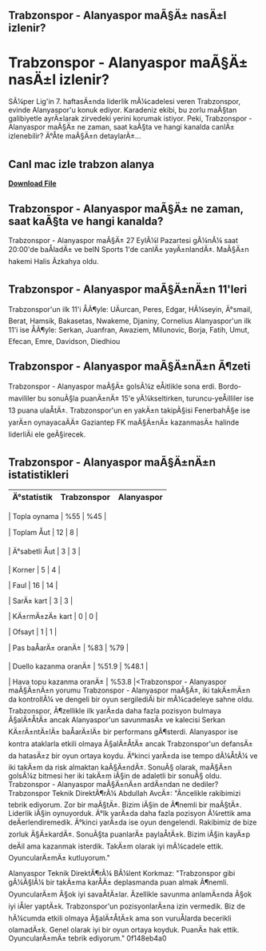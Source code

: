 ## Trabzonspor - Alanyaspor maÃ§Ä± nasÄ±l izlenir?

  
# Trabzonspor - Alanyaspor maÃ§Ä± nasÄ±l izlenir?
 
SÃ¼per Lig'in 7. haftasÄ±nda liderlik mÃ¼cadelesi veren Trabzonspor, evinde Alanyaspor'u konuk ediyor. Karadeniz ekibi, bu zorlu maÃ§tan galibiyetle ayrÄ±larak zirvedeki yerini korumak istiyor. Peki, Trabzonspor - Alanyaspor maÃ§Ä± ne zaman, saat kaÃ§ta ve hangi kanalda canlÄ± izlenebilir? Ä°Åte maÃ§Ä±n detaylarÄ±...
 
## Canl mac izle trabzon alanya


[**Download File**](https://www.google.com/url?q=https%3A%2F%2Ftiurll.com%2F2tLovG&sa=D&sntz=1&usg=AOvVaw3jPXR4OJLyUhD-lUToFoGq)

 
## Trabzonspor - Alanyaspor maÃ§Ä± ne zaman, saat kaÃ§ta ve hangi kanalda?
 
Trabzonspor - Alanyaspor maÃ§Ä± 27 EylÃ¼l Pazartesi gÃ¼nÃ¼ saat 20:00'de baÅladÄ± ve beIN Sports 1'de canlÄ± yayÄ±nlandÄ±. MaÃ§Ä±n hakemi Halis Ãzkahya oldu.
 
## Trabzonspor - Alanyaspor maÃ§Ä±nÄ±n 11'leri
 
Trabzonspor'un ilk 11'i ÅÃ¶yle: UÄurcan, Peres, Edgar, HÃ¼seyin, Ä°smail, Berat, Hamsik, Bakasetas, Nwakeme, Djaniny, Cornelius
 Alanyaspor'un ilk 11'i ise ÅÃ¶yle: Serkan, Juanfran, Awaziem, Milunovic, Borja, Fatih, Umut, Efecan, Emre, Davidson, Diedhiou
 
## Trabzonspor - Alanyaspor maÃ§Ä±nÄ±n Ã¶zeti
 
Trabzonspor - Alanyaspor maÃ§Ä± golsÃ¼z eÅitlikle sona erdi. Bordo-mavililer bu sonuÃ§la puanÄ±nÄ± 15'e yÃ¼kseltirken, turuncu-yeÅilliler ise 13 puana ulaÅtÄ±. Trabzonspor'un en yakÄ±n takipÃ§isi FenerbahÃ§e ise yarÄ±n oynayacaÄÄ± Gaziantep FK maÃ§Ä±nÄ± kazanmasÄ± halinde liderliÄi ele geÃ§irecek.
 
## Trabzonspor - Alanyaspor maÃ§Ä±nÄ±n istatistikleri

| Ä°statistik | Trabzonspor | Alanyaspor |
| --- | --- | --- |

| Topla oynama | %55 | %45 |

| Toplam Åut | 12 | 8 |

| Ä°sabetli Åut | 3 | 3 |

| Korner | 5 | 4 |

| Faul | 16 | 14 |

| SarÄ± kart | 3 | 3 |

| KÄ±rmÄ±zÄ± kart | 0 | 0 |

| Ofsayt | 1 | 1 |

| Pas baÅarÄ± oranÄ± | %83 | %79 |

| Duello kazanma oranÄ± | %51.9 | %48.1 |

| Hava topu kazanma oranÄ± | %53.8 |<Trabzonspor - Alanyaspor maÃ§Ä±nÄ±n yorumu
Trabzonspor - Alanyaspor maÃ§Ä±, iki takÄ±mÄ±n da kontrollÃ¼ ve dengeli bir oyun sergilediÄi bir mÃ¼cadeleye sahne oldu. Trabzonspor, Ã¶zellikle ilk yarÄ±da daha fazla pozisyon bulmaya Ã§alÄ±ÅtÄ± ancak Alanyaspor'un savunmasÄ± ve kalecisi Serkan KÄ±rÄ±ntÄ±lÄ± baÅarÄ±lÄ± bir performans gÃ¶sterdi. Alanyaspor ise kontra ataklarla etkili olmaya Ã§alÄ±ÅtÄ± ancak Trabzonspor'un defansÄ± da hatasÄ±z bir oyun ortaya koydu. Ä°kinci yarÄ±da ise tempo dÃ¼ÅtÃ¼ ve iki takÄ±m da risk almaktan kaÃ§Ä±ndÄ±. SonuÃ§ olarak, maÃ§Ä±n golsÃ¼z bitmesi her iki takÄ±m iÃ§in de adaletli bir sonuÃ§ oldu.
Trabzonspor - Alanyaspor maÃ§Ä±nÄ±n ardÄ±ndan ne dediler?
Trabzonspor Teknik DirektÃ¶rÃ¼ Abdullah AvcÄ±: "Ãncelikle rakibimizi tebrik ediyorum. Zor bir maÃ§tÄ±. Bizim iÃ§in de Ã¶nemli bir maÃ§tÄ±. Liderlik iÃ§in oynuyorduk. Ä°lk yarÄ±da daha fazla pozisyon Ã¼rettik ama deÄerlendiremedik. Ä°kinci yarÄ±da ise oyun dengelendi. Rakibimiz de bize zorluk Ã§Ä±kardÄ±. SonuÃ§ta puanlarÄ± paylaÅtÄ±k. Bizim iÃ§in kayÄ±p deÄil ama kazanmak isterdik. TakÄ±m olarak iyi mÃ¼cadele ettik. OyuncularÄ±mÄ± kutluyorum."

Alanyaspor Teknik DirektÃ¶rÃ¼ BÃ¼lent Korkmaz: "Trabzonspor gibi gÃ¼Ã§lÃ¼ bir takÄ±ma karÅÄ± deplasmanda puan almak Ã¶nemli. OyuncularÄ±m Ã§ok iyi savaÅtÄ±lar. Ãzellikle savunma anlamÄ±nda Ã§ok iyi iÅler yaptÄ±k. Trabzonspor'un pozisyonlarÄ±na izin vermedik. Biz de hÃ¼cumda etkili olmaya Ã§alÄ±ÅtÄ±k ama son vuruÅlarda becerikli olamadÄ±k. Genel olarak iyi bir oyun ortaya koyduk. PuanÄ± hak ettik. OyuncularÄ±mÄ± tebrik ediyorum."
0f148eb4a0
